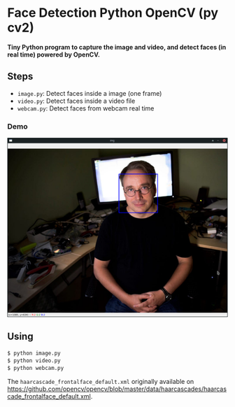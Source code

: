 # Face Detection Python OpenCV (py cv2)

**Tiny Python program to capture the image and video, and detect faces (in real time) powered by OpenCV.**

## Steps

- `image.py`: Detect faces inside a image (one frame)
- `video.py`: Detect faces inside a video file
- `webcam.py`: Detect faces from webcam real time

### Demo

![Face Detection OpenCV python](demo.png)

## Using

```bash
$ python image.py
$ python video.py
$ python webcam.py
```

The `haarcascade_frontalface_default.xml` originally available on https://github.com/opencv/opencv/blob/master/data/haarcascades/haarcascade_frontalface_default.xml.
